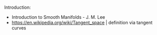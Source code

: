 Introduction:
- Introduction to Smooth Manifolds - J. M. Lee
- https://en.wikipedia.org/wiki/Tangent_space | definition via tangent curves